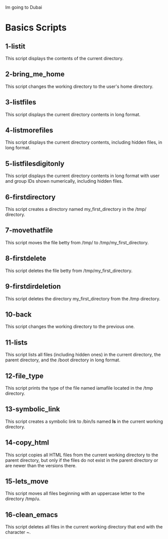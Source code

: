 Im going to Dubai
# Basics Scripts

## 1-listit
This script displays the contents of the current directory.

## 2-bring_me_home
This script changes the working directory to the user's home directory.

## 3-listfiles
This script displays the current directory contents in long format.

## 4-listmorefiles
This script displays the current directory contents, including hidden files, in long format.

## 5-listfilesdigitonly
This script displays the current directory contents in long format with user and group IDs shown numerically, including hidden files.

## 6-firstdirectory
This script creates a directory named my_first_directory in the /tmp/ directory.

## 7-movethatfile
This script moves the file betty from /tmp/ to /tmp/my_first_directory.

## 8-firstdelete
This script deletes the file betty from /tmp/my_first_directory.

## 9-firstdirdeletion
This script deletes the directory my_first_directory from the /tmp directory.

## 10-back
This script changes the working directory to the previous one.

## 11-lists
This script lists all files (including hidden ones) in the current directory, the parent directory, and the /boot directory in long format.

## 12-file_type
This script prints the type of the file named iamafile located in the /tmp directory.

## 13-symbolic_link
This script creates a symbolic link to /bin/ls named __ls__ in the current working directory.

## 14-copy_html
This script copies all HTML files from the current working directory to the parent directory, 
but only if the files do not exist in the parent directory or are newer than the versions there.

## 15-lets_move
This script moves all files beginning with an uppercase letter to the directory /tmp/u.

## 16-clean_emacs
This script deletes all files in the current working directory that end with the character ~.



